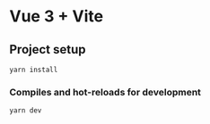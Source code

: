 # Vue 3 + Vite

## Project setup

```
yarn install
```

### Compiles and hot-reloads for development

```
yarn dev
```
